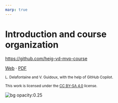 ```yaml
---
marp: true
---
```


<!--
theme: gaia
size: 16:9
paginate: true
author: L. Delafontaine and V. Guidoux, avec l'aide de GitHub Copilot
title: HEIG-VD MVP Course - Introduction, motivation et organisation de l'unité
description: Présentation du cours de Master et organisation de du cours MVP à la HEIG-VD, en Suisse
url: https://heig-vd-mvp.github.io/heig-vd-mvp-course/01-cours-introduction-motivation-et-organisation-de-lunit%C3%A9/
footer: '**HEIG-VD** - MVP Course 2024-2025 - CC BY-SA 4.0'
style: |
    :root {
        --color-background: #1e1e2f;
        --color-foreground: #dcdcdc;
        --color-highlight: #ff6f61;
        --color-dimmed: #6c757d;
        --color-headings: #4ecdc4;
    }
    blockquote {
        font-style: italic;
    }
    table {
        width: 100%;
    }
    th:first-child {
        width: 15%;
    }
    h1, h2, h3, h4, h5, h6 {
        color: var(--color-headings);
    }
    h2, h3, h4, h5, h6 {
        font-size: 1.5rem;
    }
    h1 a:link, h2 a:link, h3 a:link, h4 a:link, h5 a:link, h6 a:link {
        text-decoration: none;
    }
    section:not([class=lead]) > p, blockquote {
        text-align: justify;
    }
    .center {
        text-align: center;
    }
headingDivider: 4
-->

[web]:
  https://heig-vd-mvp.github.io/heig-vd-mvp-course/01-cours-introduction-motivation-et-organisation-de-lunit%C3%A9/
[pdf]:
  https://heig-vd-mvp.github.io/heig-vd-mvp-course/01-cours-introduction-motivation-et-organisation-de-lunit%C3%A9/01-cours-introduction-motivation-et-organisation-de-lunit%C3%A9.pdf
[license]:
  https://github.com/heig-vd-mvp-course/heig-vd-mvp-course/blob/main/LICENSE.md
[illustration]:
  https://images.unsplash.com/photo-1569504275728-9350b4c55fee?fit=crop&h=720

# Introduction and course organization

<!--
_class: lead
_paginate: false
-->

<https://github.com/heig-vd-mvp-course>

[Web][web] · [PDF][pdf]

<small>L. Delafontaine and V. Guidoux, with the help of GitHub Copilot.</small>

<small>This work is licensed under the [CC BY-SA 4.0][license] license.</small>

![bg opacity:0.25][illustration]
